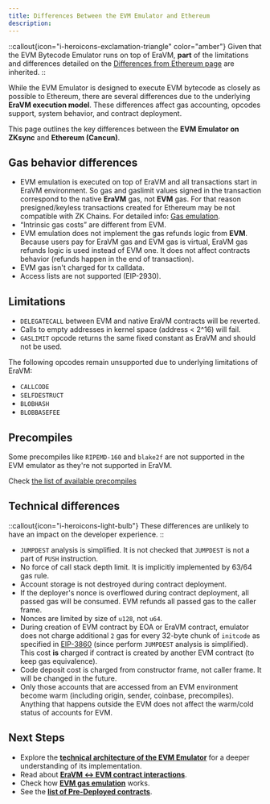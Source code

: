 ```yaml
---
title: Differences Between the EVM Emulator and Ethereum
description:
---
```

::callout{icon="i-heroicons-exclamation-triangle" color="amber"}
Given that the EVM Bytecode Emulator runs on top of EraVM, **part** of the limitations and differences detailed on
the [Differences from Ethereum page](../differences/evm-instructions) are inherited.
::

While the EVM Emulator is designed to execute EVM bytecode as closely as possible to Ethereum, there are several differences due
to the underlying **EraVM execution model**.
These differences affect gas accounting, opcodes support, system behavior, and contract deployment.

This page outlines the key differences between the **EVM Emulator on ZKsync** and **Ethereum (Cancun)**.

## Gas behavior differences

- EVM emulation is executed on top of EraVM and all transactions start in EraVM environment. So gas and gaslimit values signed in the transaction
  correspond to the native **EraVM** gas, not **EVM** gas. For that reason presigned/keyless transactions created for Ethereum
  may be not compatible with ZK Chains. For detailed info: [Gas emulation](./evm-gas-emulation).
- “Intrinsic gas costs” are different from EVM.
- EVM emulation does not implement the gas refunds logic from **EVM**. Because users pay for EraVM gas and EVM gas is virtual, EraVM gas refunds
  logic is used instead of EVM one. It does not affect contracts behavior (refunds happen in the end of transaction).
- EVM gas isn't charged for tx calldata.
- Access lists are not supported (EIP-2930).

## Limitations

- `DELEGATECALL` between EVM and native EraVM contracts will be reverted.
- Calls to empty addresses in kernel space (address < 2^16) will fail.
- `GASLIMIT` opcode returns the same fixed constant as EraVM and should not be used.

The following opcodes remain unsupported due to underlying limitations of EraVM:

- `CALLCODE`
- `SELFDESTRUCT`
- `BLOBHASH`
- `BLOBBASEFEE`

## Precompiles

Some precompiles like `RIPEMD-160` and `blake2f` are not supported in the EVM emulator as they're not supported in EraVM.

Check [the list of available precompiles](../differences/pre-compiles)

## Technical differences

::callout{icon="i-heroicons-light-bulb"}
These differences are unlikely to have an impact on the developer experience.
::

- `JUMPDEST` analysis is simplified. It is not checked that `JUMPDEST` is not a part of `PUSH` instruction.
- No force of call stack depth limit. It is implicitly implemented by 63/64 gas rule.
- Account storage is not destroyed during contract deployment.
- If the deployer's nonce is overflowed during contract deployment, all passed gas will be consumed. EVM refunds all passed gas to the caller frame.
- Nonces are limited by size of `u128`, not `u64`.
- During creation of EVM contract by EOA or EraVM contract, emulator does not charge additional `2` gas for every 32-byte chunk of `initcode` as
  specified in [EIP-3860](https://eips.ethereum.org/EIPS/eip-3860) (since perform `JUMPDEST` analysis is simplified). This cost **is** charged
  if contract is created by another EVM contract (to keep gas equivalence).
- Code deposit cost is charged from constructor frame, not caller frame. It will be changed in the future.
- Only those accounts that are accessed from an EVM environment become warm (including origin, sender, coinbase, precompiles). Anything that
  happens outside the EVM does not affect the warm/cold status of accounts for EVM.

## Next Steps

- Explore the **[technical architecture of the EVM Emulator](./technical-details)** for a deeper understanding of its implementation.
- Read about **[EraVM ↔ EVM contract interactions](./era-evm-interactions)**.
- Check how **[EVM gas emulation](./evm-gas-emulation)** works.
- See the **[list of Pre-Deployed contracts](./pre-deployed-contracts)**.
